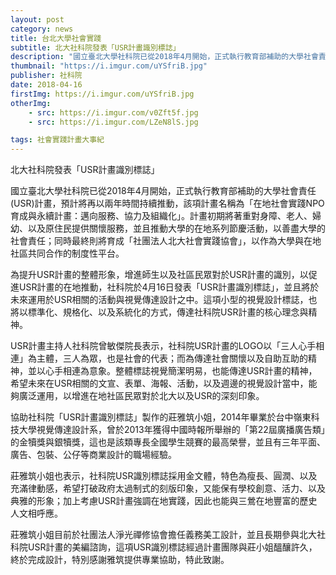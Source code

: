 ```yaml
---
layout: post
category: news
title: 台北大學社會實踐
subtitle: 北大社科院發表「USR計畫識別標誌」
description: "國立臺北大學社科院已從2018年4月開始，正式執行教育部補助的大學社會責任(USR)計畫，預計將再以兩年時間持續推動..."
thumbnail: "https://i.imgur.com/uYSfriB.jpg"
publisher: 社科院
date: 2018-04-16
firstImg: https://i.imgur.com/uYSfriB.jpg
otherImg:
    - src: https://i.imgur.com/v0Zft5f.jpg
    - src: https://i.imgur.com/LZeN8lS.jpg

tags: 社會實踐計畫大事紀
---
```


北大社科院發表「USR計畫識別標誌」

國立臺北大學社科院已從2018年4月開始，正式執行教育部補助的大學社會責任(USR)計畫，預計將再以兩年時間持續推動，該項計畫名稱為「在地社會實踐NPO育成與永續計畫：邁向服務、協力及組織化」。計畫初期將著重對身障、老人、婦幼、以及原住民提供關懷服務，並且推動大學的在地系列節慶活動，以善盡大學的社會責任；同時最終則將育成「社團法人北大社會實踐協會」，以作為大學與在地社區共同合作的制度性平台。

為提升USR計畫的整體形象，增進師生以及社區民眾對於USR計畫的識別，以促進USR計畫的在地推動，社科院於4月16日發表「USR計畫識別標誌」，並且將於未來運用於USR相關的活動與視覺傳達設計之中。這項小型的視覺設計標誌，也將以標準化、規格化、以及系統化的方式，傳達社科院USR計畫的核心理念與精神。

USR計畫主持人社科院曾敏傑院長表示，社科院USR計畫的LOGO以「三人心手相連」為主體，三人為眾，也是社會的代表；而為傳達社會關懷以及自助互助的精神，並以心手相連為意象。整體標誌視覺簡潔明易，也能傳達USR計畫的精神，希望未來在USR相關的文宣、表單、海報、活動，以及週邊的視覺設計當中，能夠廣泛運用，以增進在地社區民眾對於北大以及USR的深刻印象。

協助社科院「USR計畫識別標誌」製作的莊雅筑小姐，2014年畢業於台中嶺東科技大學視覺傳達設計系，曾於2013年獲得中國時報所舉辦的「第22屆廣播廣告類」的金犢獎與銀犢獎，這也是該類專長全國學生競賽的最高榮譽，並且有三年平面、廣告、包裝、公仔等商業設計的職場經驗。

莊雅筑小姐也表示，社科院USR識別標誌採用金文體，特色為瘦長、圓潤、以及充滿律動感，希望打破政府太過制式的刻版印象，又能保有學校創意、活力、以及典雅的形象；加上考慮USR計畫強調在地實踐，因此也能與三鶯在地豐富的歷史人文相呼應。

莊雅筑小姐目前於社團法人淨光禪修協會擔任義務美工設計，並且長期參與北大社科院USR計畫的美編諮詢，這項USR識別標誌經過計畫團隊與莊小姐醞釀許久，終於完成設計，特別感謝雅筑提供專業協助，特此致謝。